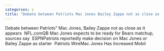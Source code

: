 ```yaml
---
categories: i
title: "Debate between Patriots Mac Jones Bailey Zappe not as close as it appears  NFLcom"
---
```

Debate between Patriots" Mac Jones, Bailey Zappe not as close as it appears&nbsp;&nbsp;NFL.comQB Mac Jones expects to be ready for Bears matchup, sources say&nbsp;&nbsp;ESPNPatriots reportedly make decision on Mac Jones or Bailey Zappe as starter&nbsp;&nbsp;Patriots WireMac Jones Has Increased Mobil